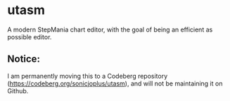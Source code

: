# utasm
A modern StepMania chart editor, with the goal of being an efficient as possible editor.

## Notice:
I am permanently moving this to a Codeberg repository (https://codeberg.org/sonicjoplus/utasm), and will not be maintaining it on Github.
